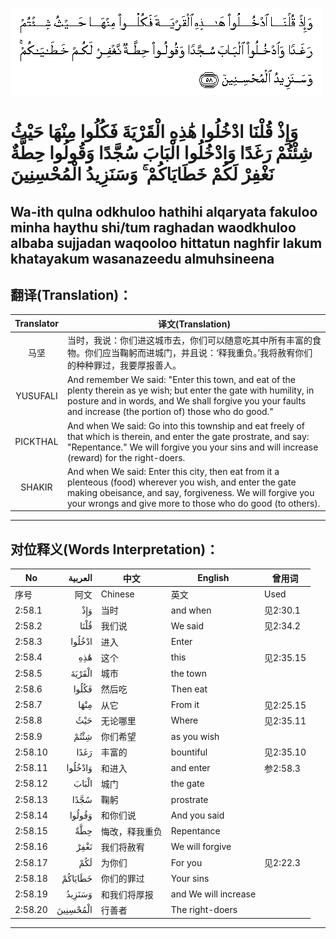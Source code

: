 ![002:058](images/002_058.gif)

#  وَإِذْ قُلْنَا ادْخُلُوا هَٰذِهِ الْقَرْيَةَ فَكُلُوا مِنْهَا حَيْثُ شِئْتُمْ رَغَدًا وَادْخُلُوا الْبَابَ سُجَّدًا وَقُولُوا حِطَّةٌ نَغْفِرْ لَكُمْ خَطَايَاكُمْ ۚ وَسَنَزِيدُ الْمُحْسِنِينَ 

## Wa-ith qulna odkhuloo hathihi alqaryata fakuloo minha haythu shi/tum raghadan waodkhuloo albaba sujjadan waqooloo hittatun naghfir lakum khatayakum wasanazeedu almuhsineena

## 翻译(Translation)：

| Translator | 译文(Translation)                                            |
|:----------:| ------------------------------------------------------------ |
| 马坚       | 当时，我说：你们进这城市去，你们可以随意吃其中所有丰富的食物。你们应当鞠躬而进城门，并且说：‘释我重负。’我将赦宥你们的种种罪过，我要厚报善人。 |
| YUSUFALI   | And remember We said: "Enter this town, and eat of the plenty therein as ye wish; but enter the gate with humility, in posture and in words, and We shall forgive you your faults and increase (the portion of) those who do good." |
| PICKTHAL   | And when We said: Go into this township and eat freely of that which is therein, and enter the gate prostrate, and say: "Repentance." We will forgive you your sins and will increase (reward) for the right-doers. |
| SHAKIR     | And when We said: Enter this city, then eat from it a plenteous (food) wherever you wish, and enter the gate making obeisance, and say, forgiveness. We will forgive you your wrongs and give more to those who do good (to others). |

---

## 对位释义(Words Interpretation)：

| No      |  العربية | 中文           | English              | 曾用词    |
| ------- | -------: | -------------- | -------------------- | --------- |
| 序号    |     阿文 | Chinese        | 英文                 | Used      |
| 2:58.1  |      وَإِذْ | 当时           | and when             | 见2:30.1  |
| 2:58.2  |     قُلْنَا | 我们说         | We said              | 见2:34.2  |
| 2:58.3  |   ادْخُلُوا | 进入           | Enter                |           |
| 2:58.4  |      هَٰذِهِ | 这个           | this                 | 见2:35.15 |
| 2:58.5  |   الْقَرْيَةَ | 城市           | the town             |           |
| 2:58.6  |    فَكُلُوا | 然后吃         | Then eat             |           |
| 2:58.7  |     مِنْهَا | 从它           | From it              | 见2:25.15 |
| 2:58.8  |      حَيْثُ | 无论哪里       | Where                | 见2:35.11 |
| 2:58.9  |     شِئْتُمْ | 你们希望       | as you wish          |           |
| 2:58.10 |     رَغَدًا | 丰富的         | bountiful            | 见2:35.10 |
| 2:58.11 |  وَادْخُلُوا | 和进入         | and enter            | 参2:58.3  |
| 2:58.12 |    الْبَابَ | 城门           | the gate             |           |
| 2:58.13 |     سُجَّدًا | 鞠躬           | prostrate            |           |
| 2:58.14 |   وَقُولُوا | 和你们说       | And you said         |           |
| 2:58.15 |      حِطَّةٌ | 悔改，释我重负 | Repentance           |           |
| 2:58.16 |     نَغْفِرْ | 我们将赦宥     | We will forgive      |           |
| 2:58.17 |      لَكُمْ | 为你们         | For you              | 见2:22.3  |
| 2:58.18 |  خَطَايَاكُمْ | 你们的罪过     | Your sins            |           |
| 2:58.19 |   وَسَنَزِيدُ | 和我们将厚报   | and We will increase |           |
| 2:58.20 | الْمُحْسِنِينَ | 行善者         | The right-doers      |           |

---
